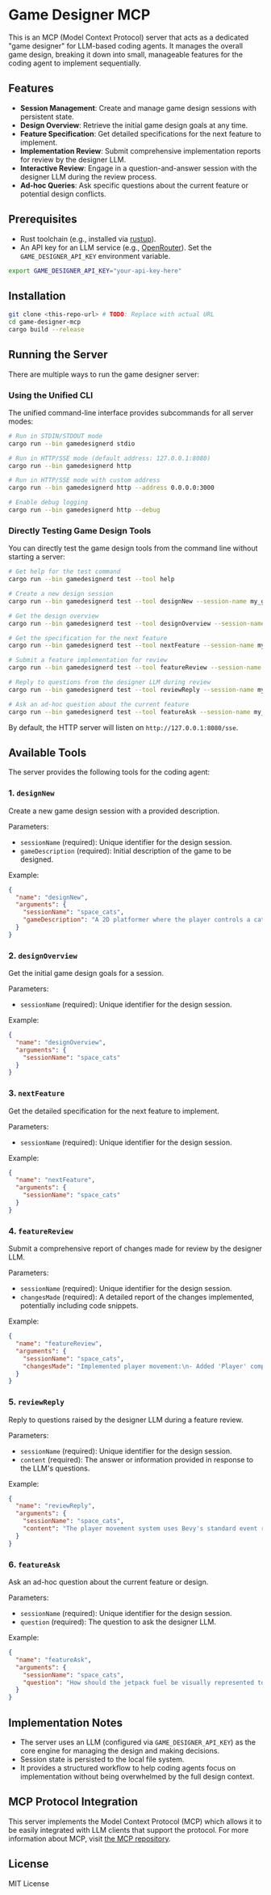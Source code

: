 # Game Designer MCP

This is an MCP (Model Context Protocol) server that acts as a dedicated "game designer" for LLM-based coding agents. It manages the overall game design, breaking it down into small, manageable features for the coding agent to implement sequentially.

## Features

- **Session Management**: Create and manage game design sessions with persistent state.
- **Design Overview**: Retrieve the initial game design goals at any time.
- **Feature Specification**: Get detailed specifications for the next feature to implement.
- **Implementation Review**: Submit comprehensive implementation reports for review by the designer LLM.
- **Interactive Review**: Engage in a question-and-answer session with the designer LLM during the review process.
- **Ad-hoc Queries**: Ask specific questions about the current feature or potential design conflicts.

## Prerequisites

- Rust toolchain (e.g., installed via [rustup](https://rust-lang.github.io/rustup/)).
- An API key for an LLM service (e.g., [OpenRouter](https://openrouter.ai/)). Set the `GAME_DESIGNER_API_KEY` environment variable.

```bash
export GAME_DESIGNER_API_KEY="your-api-key-here"
```

## Installation

```bash
git clone <this-repo-url> # TODO: Replace with actual URL
cd game-designer-mcp
cargo build --release
```

## Running the Server

There are multiple ways to run the game designer server:

### Using the Unified CLI

The unified command-line interface provides subcommands for all server modes:

```bash
# Run in STDIN/STDOUT mode
cargo run --bin gamedesignerd stdio

# Run in HTTP/SSE mode (default address: 127.0.0.1:8080)
cargo run --bin gamedesignerd http

# Run in HTTP/SSE mode with custom address
cargo run --bin gamedesignerd http --address 0.0.0.0:3000

# Enable debug logging
cargo run --bin gamedesignerd http --debug
```

### Directly Testing Game Design Tools

You can directly test the game design tools from the command line without starting a server:

```bash
# Get help for the test command
cargo run --bin gamedesignerd test --tool help

# Create a new design session
cargo run --bin gamedesignerd test --tool designNew --session-name my_game --game-description "A 2D puzzle game about organizing a library"

# Get the design overview
cargo run --bin gamedesignerd test --tool designOverview --session-name my_game

# Get the specification for the next feature
cargo run --bin gamedesignerd test --tool nextFeature --session-name my_game

# Submit a feature implementation for review
cargo run --bin gamedesignerd test --tool featureReview --session-name my_game --changes-made "Implemented player movement with WASD controls and basic collision detection."

# Reply to questions from the designer LLM during review
cargo run --bin gamedesignerd test --tool reviewReply --session-name my_game --content "Yes, the collision detection uses the Bevy engine's built-in physics plugin."

# Ask an ad-hoc question about the current feature
cargo run --bin gamedesignerd test --tool featureAsk --session-name my_game --question "Should the player be able to pick up and move books?"
```

By default, the HTTP server will listen on `http://127.0.0.1:8080/sse`.

## Available Tools

The server provides the following tools for the coding agent:

### 1. `designNew`

Create a new game design session with a provided description.

Parameters:
- `sessionName` (required): Unique identifier for the design session.
- `gameDescription` (required): Initial description of the game to be designed.

Example:
```json
{
  "name": "designNew",
  "arguments": {
    "sessionName": "space_cats",
    "gameDescription": "A 2D platformer where the player controls a cat with a jetpack, navigating through space stations."
  }
}
```

### 2. `designOverview`

Get the initial game design goals for a session.

Parameters:
- `sessionName` (required): Unique identifier for the design session.

Example:
```json
{
  "name": "designOverview",
  "arguments": {
    "sessionName": "space_cats"
  }
}
```

### 3. `nextFeature`

Get the detailed specification for the next feature to implement.

Parameters:
- `sessionName` (required): Unique identifier for the design session.

Example:
```json
{
  "name": "nextFeature",
  "arguments": {
    "sessionName": "space_cats"
  }
}
```

### 4. `featureReview`

Submit a comprehensive report of changes made for review by the designer LLM.

Parameters:
- `sessionName` (required): Unique identifier for the design session.
- `changesMade` (required): A detailed report of the changes implemented, potentially including code snippets.

Example:
```json
{
  "name": "featureReview",
  "arguments": {
    "sessionName": "space_cats",
    "changesMade": "Implemented player movement:\n- Added 'Player' component.\n- Created 'movement.rs' system to handle WASD input.\n- Integrated with Bevy's transform system for position updates."
  }
}
```

### 5. `reviewReply`

Reply to questions raised by the designer LLM during a feature review.

Parameters:
- `sessionName` (required): Unique identifier for the design session.
- `content` (required): The answer or information provided in response to the LLM's questions.

Example:
```json
{
  "name": "reviewReply",
  "arguments": {
    "sessionName": "space_cats",
    "content": "The player movement system uses Bevy's standard event reader for keyboard input. No custom input handling was implemented."
  }
}
```

### 6. `featureAsk`

Ask an ad-hoc question about the current feature or design.

Parameters:
- `sessionName` (required): Unique identifier for the design session.
- `question` (required): The question to ask the designer LLM.

Example:
```json
{
  "name": "featureAsk",
  "arguments": {
    "sessionName": "space_cats",
    "question": "How should the jetpack fuel be visually represented to the player?"
  }
}
```

## Implementation Notes

- The server uses an LLM (configured via `GAME_DESIGNER_API_KEY`) as the core engine for managing the design and making decisions.
- Session state is persisted to the local file system.
- It provides a structured workflow to help coding agents focus on implementation without being overwhelmed by the full design context.

## MCP Protocol Integration

This server implements the Model Context Protocol (MCP) which allows it to be easily integrated with LLM clients that support the protocol. For more information about MCP, visit [the MCP repository](https://github.com/modelcontextprotocol/mcp).

## License

MIT License